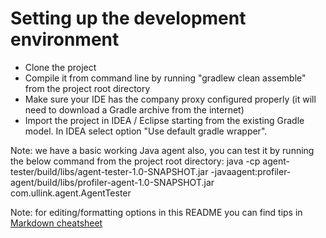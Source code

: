 # Setting up the development environment

* Clone the project
* Compile it from command line by running "gradlew clean assemble" from the project root directory
* Make sure your IDE has the company proxy configured properly (it will need to download a Gradle archive from the internet)
* Import the project in IDEA / Eclipse starting from the existing Gradle model. In IDEA select option "Use default gradle wrapper".

Note: we have a basic working Java agent also, you can test it by running the below command from the project root directory:
 java -cp agent-tester/build/libs/agent-tester-1.0-SNAPSHOT.jar -javaagent:profiler-agent/build/libs/profiler-agent-1.0-SNAPSHOT.jar com.ullink.agent.AgentTester

Note: for editing/formatting options in this README you can find tips in [Markdown cheatsheet](https://github.com/adam-p/markdown-here/wiki/Markdown-Cheatsheet)

